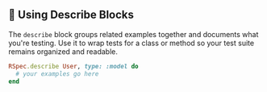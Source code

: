 ## 👥 Using Describe Blocks

The `describe` block groups related examples together and documents what you're testing. Use it to wrap tests for a class or method so your test suite remains organized and readable.

```ruby
RSpec.describe User, type: :model do
  # your examples go here
end
```

